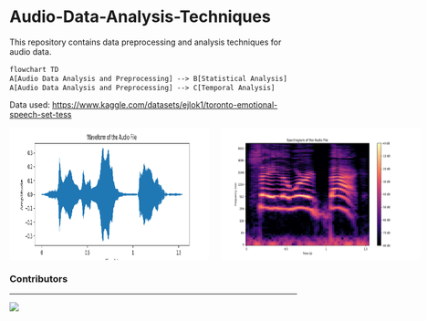 # Audio-Data-Analysis-Techniques

This repository contains data preprocessing and analysis techniques for audio data.

```mermaid
flowchart TD
A[Audio Data Analysis and Preprocessing] --> B[Statistical Analysis]
A[Audio Data Analysis and Preprocessing] --> C[Temporal Analysis]
```
Data used: https://www.kaggle.com/datasets/ejlok1/toronto-emotional-speech-set-tess



<div style="display: flex; gap: 20px;">
  <img src='Waveform.png' width="350">
  <img src='Spectrogram.png' width="350">
  <img src='Chromogram.png' width="350">
  <img src='MFCC.png' width="350">
  <img src='Fast_Fourier_Transform - Power Spectrum.png' width="350">
  <img src='Statistical Analysis/Statistical analysis.png' width="350">
</div>



### Contributors
<hr>

<a href="https://github.com/Audio-Data-Analysis-Techniques/graphs/contributors">
  <img src="https://contrib.rocks/image?repo=dvamsidhar2002/Audio-Data-Analysis-Techniques" />
</a>

